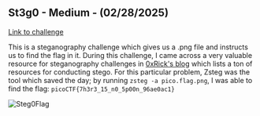 ## St3g0 - Medium - (02/28/2025)
[Link to challenge](https://play.picoctf.org/practice/challenge/305?category=4&difficulty=2&page=1)

This is a steganography challenge which gives us a .png file and instructs us to find the flag in it. During this challenge, I came across a very valuable resource for steganography challenges in [0xRick's blog](https://0xrick.github.io/lists/stego/) which lists a ton of resources for conducting stego. For this particular problem, Zsteg was the tool which saved the day; by running `zsteg -a pico.flag.png`, I was able to find the flag: `picoCTF{7h3r3_15_n0_5p00n_96ae0ac1}`

![Steg0Flag](https://i.imgur.com/eNsbgYc.png)
